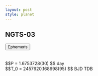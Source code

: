 ```yaml
---
layout: post
style: planet
---
```

<script src="../js/planets.js"></script>

## NGTS-03

<!-- Tab links -->
<div class="tab">
<button class="tablinks" onclick="openCity(event, 'Ephemeris')">Ephemeris</button>
</div>

<!-- Tab content -->
<div id="Ephemeris" class="tabcontent" markdown="1">
<br/><br/>
$$P = 1.6753728(30) $$ day <br/>
$$T_0 = 2457620.168698(95) $$ BJD TDB
<br/><br/>
<br/><br/>
</div>



<script src="../js/tabs.js"></script>


